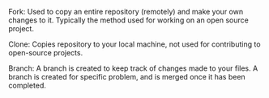 Fork:
Used to copy an entire repository (remotely) and make your own changes to it. Typically the method used for working on an open source project.

Clone:
Copies repository to your local machine, not used for contributing to open-source projects.

Branch:
A branch is created to keep track of changes made to your files. A branch is created for specific problem, and is merged once it has been completed.

